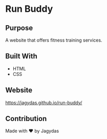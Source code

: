 # Run Buddy

## Purpose
A website that offers fitness training services.

## Built With
* HTML
* CSS

## Website
 https://jagydas.github.io/run-buddy/

## Contribution
Made with ❤️ by Jagydas
